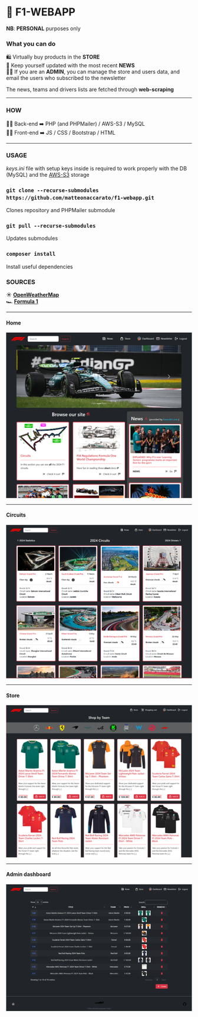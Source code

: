 # 🛜 F1-WEBAPP
**NB**: **PERSONAL** purposes only

### What you can do
🛍️ Virtually buy products in the **STORE** <br>
📰 Keep yourself updated with the most recent **NEWS** <br>
🧑‍💼 If you are an **ADMIN**, you can manage the store and users data, and email the users who subscribed to the newsletter <br>

The news, teams and drivers lists are fetched through **web-scraping**
<hr>

### HOW
🧑‍💻 Back-end ➡️ PHP (and PHPMailer) / AWS-S3 / MySQL
<br>
🧑‍💻 Front-end ➡️ JS / CSS / Bootstrap / HTML

<hr>

### USAGE
*keys.ini* file with setup keys inside is required to work properly with the DB (MySQL) and the [AWS-S3](https://aws.amazon.com/it/s3/) storage

### `git clone --recurse-submodules https://github.com/matteonaccarato/f1-webapp.git`
Clones repository and PHPMailer submodule

### `git pull --recurse-submodules`
Updates submodules

### `composer install`
Install useful dependencies


### SOURCES
☀️ [**OpenWeatherMap**](https://openweathermap.org/api) <br>
🏎️ [**Formula 1**](https://www.formula1.com/) <br>

<hr>

#### Home
![Home page](./assets/images/readme/home.png)

<hr>

#### Circuits
![Circuits page](./assets/images/readme/circuits.PNG)
<hr>

#### Store
![Store page](./assets/images/readme/store_user.png)
<hr>

#### Admin dashboard
![Admin page](./assets/images/readme/store_admin.png)
